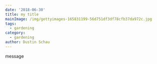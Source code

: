 ```yaml
---
date: '2018-06-30'
title: my title
mainImage: /img/gettyimages-165831199-56d751df3df78cfb37da972c.jpg
tags:
  - gardening
category:
  - gardening
author: Dustin Schau
---
```

message
